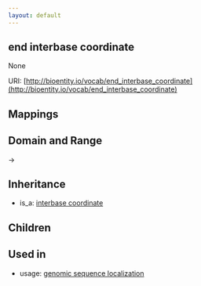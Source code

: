 ```yaml
---
layout: default
---
```


## end interbase coordinate


None

URI: [http://bioentity.io/vocab/end_interbase_coordinate](http://bioentity.io/vocab/end_interbase_coordinate)
## Mappings


## Domain and Range

 -> 

## Inheritance

 *  is_a: [interbase coordinate](interbase_coordinate.html)

## Children


## Used in

 *  usage: [genomic sequence localization](GenomicSequenceLocalization.html)
